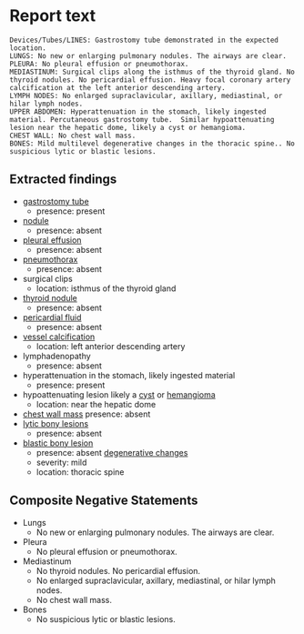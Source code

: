 # Report text

```text
Devices/Tubes/LINES: Gastrostomy tube demonstrated in the expected location.
LUNGS: No new or enlarging pulmonary nodules. The airways are clear.
PLEURA: No pleural effusion or pneumothorax.
MEDIASTINUM: Surgical clips along the isthmus of the thyroid gland. No thyroid nodules. No pericardial effusion. Heavy focal coronary artery calcification at the left anterior descending artery.
LYMPH NODES: No enlarged supraclavicular, axillary, mediastinal, or hilar lymph nodes.
UPPER ABDOMEN: Hyperattenuation in the stomach, likely ingested material. Percutaneous gastrostomy tube.  Similar hypoattenuating lesion near the hepatic dome, likely a cyst or hemangioma.
CHEST WALL: No chest wall mass.
BONES: Mild multilevel degenerative changes in the thoracic spine.. No suspicious lytic or blastic lesions.
```

## Extracted findings

- [gastrostomy tube](../../definitions/hood/gastrostomy-tube.md)
  - presence: present
- [nodule](../../definitions/hood/pulmonary-nodule.json)
  - presence: absent
- [pleural effusion](../../definitions/hood/pleural-effusion.json)
  - presence: absent
- [pneumothorax](../../definitions/hood/pneumothorax.md)
  - presence: absent
- surgical clips
  - location: isthmus of the thyroid gland
- [thyroid nodule](../../definitions/hood/thyroid-nodule.md)
  - presence: absent
- [pericardial fluid](../../definitions/hood/pericardial-effusion.md)
  - presence: absent
- [vessel calcification](../../definitions/nuance/coronary_calcifications.txt)
  - location: left anterior descending artery
- lymphadenopathy
  - presence: absent
- hyperattenuation in the stomach, likely ingested material
  - presence: present
- hypoattenuating lesion likely a [cyst](../../definitions/hood/hepatic-cyst.json) or [hemangioma](../../definitions/hood/hepatic-hemangioma.json)
  - location: near the hepatic dome
- [chest wall mass](../../definitions/nuance/chest_wall_mass.json)
  presence: absent
- [lytic bony lesions](../../definitions/hood/lytic-lesion.md)
  - presence: absent
- [blastic bony lesion](../../definitions/hood/sclerotic-lesion.md)
  - presence: absent
[degenerative changes](../../definitions/nuance/thoracic_spine_degenerative_changes.json)
  - severity: mild
  - location: thoracic spine

## Composite Negative Statements

- Lungs
  - No new or enlarging pulmonary nodules. The airways are clear.
- Pleura
  - No pleural effusion or pneumothorax.
- Mediastinum
  - No thyroid nodules. No pericardial effusion.
  - No enlarged supraclavicular, axillary, mediastinal, or hilar lymph nodes.
  - No chest wall mass.
- Bones
  - No suspicious lytic or blastic lesions.
  